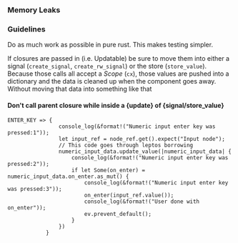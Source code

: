 

### Memory Leaks



### Guidelines

Do as much work as possible in pure rust. This makes testing simpler.


If closures are passed in (i.e. Updatable) be sure to move them into either a
signal (`create_signal`, `create_rw_signal`) or the store (`store_value`).
Because those calls all accept a _Scope_ (`cx`), those values are pushed into a
dictionary and the data is cleaned up when the component goes away. Without
moving that data into something like that


#### Don't call parent closure while inside a {update} of {signal/store_value}

```
ENTER_KEY => {
                console_log(&format!("Numeric input enter key was pressed:1"));
                let input_ref = node_ref.get().expect("Input node");
                // This code goes through leptos borrowing
                numeric_input_data.update_value(|numeric_input_data| {
                    console_log(&format!("Numeric input enter key was pressed:2"));
                    if let Some(on_enter) = numeric_input_data.on_enter.as_mut() {
                        console_log(&format!("Numeric input enter key was pressed:3"));
                        on_enter(input_ref.value());
                        console_log(&format!("User done with on_enter"));
                        ev.prevent_default();
                    }
                })
            }
```